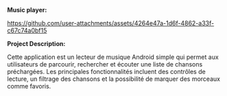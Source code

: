 

**Music player:**

https://github.com/user-attachments/assets/4264e47a-1d6f-4862-a33f-c67c74a0bf15

**Project Description:**


Cette application est un lecteur de musique Android simple qui permet aux utilisateurs de parcourir, rechercher et écouter une liste de chansons préchargées. Les principales fonctionnalités incluent des contrôles de lecture, un filtrage des chansons et la possibilité de marquer des morceaux comme favoris.
